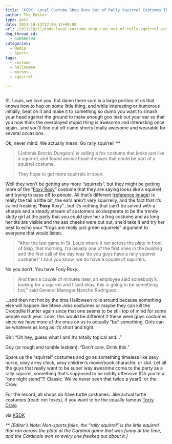 ```yaml
---
title: 'KSDK: Local Costume Shop Runs Out of Rally Squirrel Costumes They Never Had'
author: The Editor
type: post
date: 2011-10-11T12:00:17+00:00
url: /2011/10/11/ksdk-local-costume-shop-runs-out-of-rally-squirrel-costumes-they-never-had/
dsq_thread_id:
  - 440086394
categories:
  - Media
  - Sports
tags:
  - costume
  - halloween
  - morons
  - squirrel

---
```

<img class="alignright size-full wp-image-10837" title="foxy_roxy" src="http://media.punchingkitty.com/wordpress/2011/10/foxy_roxy.jpg?filter=resize&w=250" alt="" />

St. Louis, we love you, but damn there sure is a large portion of us that knows how to hop on some little thing, and while interesting or humorous initially, beat on it and make it to something so dumb you want to smash your head against the ground to make enough goo leak out your ear so that you now think the overplayed stupid thing is awesome and interesting once again&#8230;and you&#8217;ll find cut off camo shorts totally awesome and wearable for several occasions.

Ok, never mind. We actually mean: Go rally squirrel! **

> [Johnnie Brocks Dungeon] is selling a fox costume that looks just like a squirrel, and found animal head-dresses that could be part of a squirrel costume.
> 
> They hope to get more squirrels in soon.

Well they won&#8217;t be getting any more &#8220;squirrels&#8221;, but they might be getting more of the &#8220;<a href="http://www.johnniebrocks.com/Showpart.asp?catid=&Partid=LA_83879" target="_blank">Foxy Roxy</a>&#8221; costume that they are saying looks like a squirrel and trying to pass off to people. All that&#8217;s different (<a href="http://www.english-country-garden.com/a/i/animals/squirrel-7.jpg" target="_blank">reference image</a>) is really the tail a little bit, the ears aren&#8217;t very squirrelly, and the fact that it&#8217;s called freaking &#8220;**Foxy** Roxy&#8221;&#8230;but it&#8217;s nothing that can&#8217;t be solved with a sharpie and a steady stream of customers so desperate to be the trendy slutty girl at the party that you could give her a frog costume and as long her tits are visible and the ass cheeks were cut out, she&#8217;d take it and try her best to echo your &#8220;frogs are really just green squirrels&#8221; argument to everyone that would listen.

> &#8220;After the last game in St. Louis where it ran across the plate in front of Skip, that morning, I&#8217;m usually one of the first ones in the building and the first call of the day was &#8216;do you guys have a rally squirrel costume?&#8217; I said you know, we do have a couple of squirrels.

<p style="text-align: left;">
  No you don&#8217;t. You have Foxy Roxy.
</p>

> And then a couple of minutes later, an employee said somebody&#8217;s looking for a squirrel and I said okay, this is going to be something hot,&#8221; said General Manager Nancho Rodriguez.

&#8230;and then not hot by the time Halloween rolls around because something else will happen like Steve Jobs costumes or maybe they can kill the Crocodile Hunter again since that one seems to be still top of mind for some people each year. Look, this would be different if these were guys costumes since we have more of the onus on us to actually &#8220;be&#8221; something. Girls can be whatever as long as it&#8217;s short and tight.

Girl: &#8220;Oh hey, guess what I am! It&#8217;s totally topical and&#8230;&#8221;

Guy (or rough and tumble lesbian): &#8220;Don&#8217;t care. Drink this.&#8221;

Spare us the &#8220;squirrel&#8221; costumes and go as something timeless like sexy nurse, sexy army chick, sexy children&#8217;s movie/book character, or slut. Let all the guys that really want to be super way awesome come to the party as a rally squirrel, something that&#8217;s supposed to be mildly offensive (Oh you&#8217;re a &#8220;one night stand&#8221;?! Classic. We&#8217;ve never seen that twice a year!), or the Crow.

For the record, all shops do have turtle costumes&#8230;like actual turtle costumes (read: not foxes), if you want to be the equally famous <a href="http://twitter.com/#!/tortycraig" target="_blank">Torty Craig</a>.

via <a href="http://www.ksdk.com/news/article/280757/3/Costume-retailer-runs-out-of-Rally-Squirrel-costumes" target="_blank">KSDK</a>

_** [Editor&#8217;s Note: Non-sports folks, the &#8220;rally squirrel&#8221; is the little squirrel that ran across the plate at the Cardinal game that was funny at the time, and the Cardinals won so every one freaked out about it.]_

&nbsp;

&nbsp;
